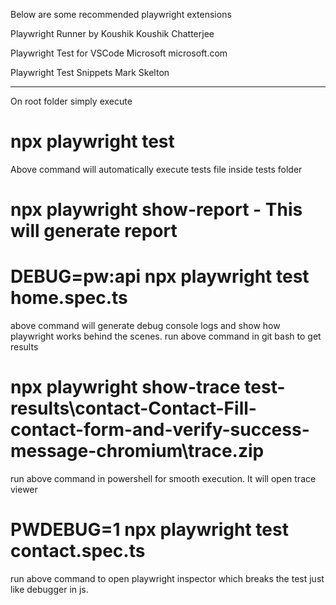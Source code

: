 Below are some recommended playwright extensions

Playwright Runner by Koushik
Koushik Chatterjee

Playwright Test for VSCode
Microsoft
microsoft.com

Playwright Test Snippets
Mark Skelton

---------------------------------------------------------------------------

On root folder simply execute

# npx playwright test

Above command will automatically execute tests file inside tests folder

# npx playwright show-report - This will generate report

<!-- Below are some debug commands for test cases -->
# DEBUG=pw:api npx playwright test home.spec.ts

above command will generate debug console logs and show how playwright works behind the scenes. run above command in git bash to get results

# npx playwright show-trace test-results\contact-Contact-Fill-contact-form-and-verify-success-message-chromium\trace.zip

run above command in powershell for smooth execution. It will open trace viewer

# PWDEBUG=1 npx playwright test contact.spec.ts

run above command to open playwright inspector which breaks the test just like debugger in js.